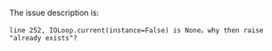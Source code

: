 The issue description is:

```text
line 252, IOLoop.current(instance=False) is None。why then raise "already exists"?
```
